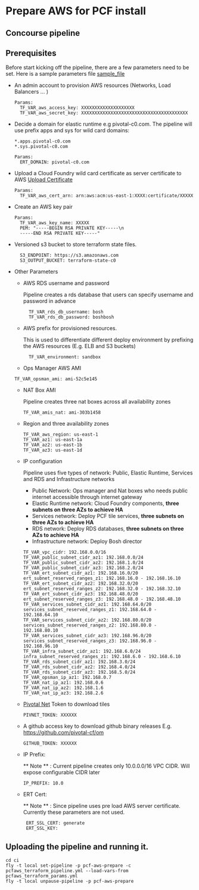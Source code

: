 # Prepare AWS for PCF install
## Concourse pipeline

## Prerequisites

Before start kicking off the pipeline, there are a few parameters need to be set. Here is a sample parameters file [sample_file](ci/sample/pcfaws_terraform_params.yml)

* An admin account to provision AWS resources (Networks, Load Balancers ... )

  ```
  Params:
    TF_VAR_aws_access_key: XXXXXXXXXXXXXXXXXXXX
    TF_VAR_aws_secret_key: XXXXXXXXXXXXXXXXXXXXXXXXXXXXXXXXXXXXXXXX
  ```

* Decide a domain for elastic runtime e.g pivotal-c0.com. The pipeline will use prefix apps and sys for wild card domains:

   ```
   *.apps.pivotal-c0.com
   *.sys.pivotal-c0.com
   ```

   ```
   Params:
     ERT_DOMAIN: pivotal-c0.com
   ```

* Upload a Cloud Foundry wild card certificate as server certificate to AWS [Upload Certificate ](http://docs.aws.amazon.com/IAM/latest/UserGuide/id_credentials_server-certs.html#upload-server-certificate)

  ```
  Params:
    TF_VAR_aws_cert_arn: arn:aws:acm:us-east-1:XXXX:certificate/XXXXX
  ```


* Create an AWS key pair

  ```
  Params:
    TF_VAR_aws_key_name: XXXXX
    PEM: "-----BEGIN RSA PRIVATE KEY-----\n
    -----END RSA PRIVATE KEY-----"    
  ```


* Versioned s3 bucket to store terraform state files.

  ```
    S3_ENDPOINT: https://s3.amazonaws.com
    S3_OUTPUT_BUCKET: terraform-state-c0
  ```

* Other Parameters

  * AWS RDS username and password

    Pipeline creates a rds database that users can specify username and password in advance
    ```
      TF_VAR_rds_db_username: bosh
      TF_VAR_rds_db_password: boshbosh
    ```  

  * AWS prefix for provisioned resources.

    This is used to differentiate different deploy environment by prefixing the AWS resources (E.g. ELB and S3 buckets)

    ```
      TF_VAR_environment: sandbox
    ```

  *  Ops Manager AWS AMI

    ```
    TF_VAR_opsman_ami: ami-52c5e145
    ```

  * NAT Box AMI

    Pipeline creates three nat boxes across all availability zones

    ```
    TF_VAR_amis_nat: ami-303b1458
    ```

  * Region and three availability zones

    ```
    TF_VAR_aws_region: us-east-1
    TF_VAR_az1: us-east-1a
    TF_VAR_az2: us-east-1b
    TF_VAR_az3: us-east-1d
    ```

  * IP configuration

    Pipeline uses five types of network: Public, Elastic Runtime, Services and RDS and Infrastructure networks

    * Public Network: Ops manager and Nat boxes who needs public internet accessible through internet gateway
    * Elastic Runtime network: Cloud Foundry components, **three subnets on three AZs to achieve HA**
    * Services network: Deploy PCF tile services, **three subnets on three AZs to achieve HA**
    * RDS network: Deploy RDS databases, **three subnets on three AZs to achieve HA**
    * Infrastructure network: Deploy Bosh director

    ```
    TF_VAR_vpc_cidr: 192.168.0.0/16
    TF_VAR_public_subnet_cidr_az1: 192.168.0.0/24
    TF_VAR_public_subnet_cidr_az2: 192.168.1.0/24
    TF_VAR_public_subnet_cidr_az3: 192.168.2.0/24
    TF_VAR_ert_subnet_cidr_az1: 192.168.16.0/20
    ert_subnet_reserved_ranges_z1: 192.168.16.0 - 192.168.16.10
    TF_VAR_ert_subnet_cidr_az2: 192.168.32.0/20
    ert_subnet_reserved_ranges_z2: 192.168.32.0 - 192.168.32.10
    TF_VAR_ert_subnet_cidr_az3: 192.168.48.0/20
    ert_subnet_reserved_ranges_z3: 192.168.48.0 - 192.168.48.10
    TF_VAR_services_subnet_cidr_az1: 192.168.64.0/20
    services_subnet_reserved_ranges_z1: 192.168.64.0 - 192.168.64.10
    TF_VAR_services_subnet_cidr_az2: 192.168.80.0/20
    services_subnet_reserved_ranges_z2: 192.168.80.0 - 192.168.80.10
    TF_VAR_services_subnet_cidr_az3: 192.168.96.0/20
    services_subnet_reserved_ranges_z3: 192.168.96.0 - 192.168.96.10
    TF_VAR_infra_subnet_cidr_az1: 192.168.6.0/24
    infra_subnet_reserved_ranges_z1: 192.168.6.0 - 192.168.6.10
    TF_VAR_rds_subnet_cidr_az1: 192.168.3.0/24
    TF_VAR_rds_subnet_cidr_az2: 192.168.4.0/24
    TF_VAR_rds_subnet_cidr_az3: 192.168.5.0/24
    TF_VAR_opsman_ip_az1: 192.168.0.7
    TF_VAR_nat_ip_az1: 192.168.0.6
    TF_VAR_nat_ip_az2: 192.168.1.6
    TF_VAR_nat_ip_az3: 192.168.2.6
    ```

  * [Pivotal Net](https://network.pivotal.io) Token to download tiles

    ```
    PIVNET_TOKEN: XXXXXX
    ```

  * A github access key to download github binary releases E.g. https://github.com/pivotal-cf/om

    ```
    GITHUB_TOKEN: XXXXXX
    ```

  * IP Prefix:

    ** Note ** : Current pipeline creates only 10.0.0.0/16 VPC CIDR. Will expose configurable CIDR later

    ```
    IP_PREFIX: 10.0
    ```

  * ERT Cert:

    ** Note ** : Since pipeline uses pre load AWS server certificate. Currently these parameters are not used.

    ```    
     ERT_SSL_CERT: generate
     ERT_SSL_KEY:
    ```

## Uploading the pipeline and running it.

```
cd ci
fly -t local set-pipeline -p pcf-aws-prepare -c pcfaws_terraform_pipeline.yml --load-vars-from pcfaws_terraform_params.yml
fly -t local unpause-pipeline -p pcf-aws-prepare
```
